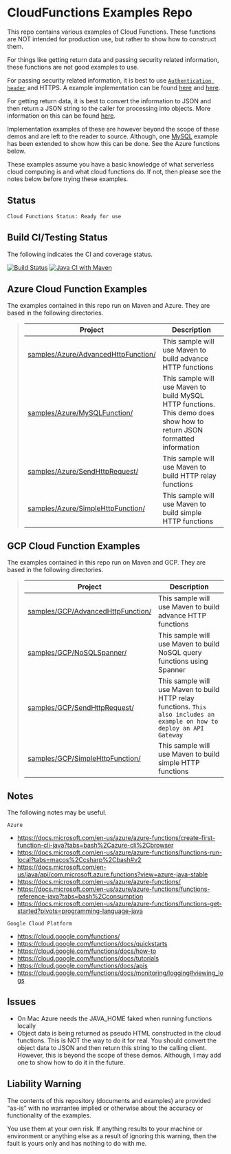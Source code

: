 CloudFunctions Examples Repo
============================

This repo contains various examples of Cloud Functions. These functions are NOT intended for production use, but rather to show how to construct them.

For things like getting return data and passing security related information, these functions are not good examples to use.

For passing security related information, it is best to use [`Authentication header`](https://en.wikipedia.org/wiki/Basic_access_authentication) and HTTPS. A example implementation can be found [here](https://stackoverflow.com/questions/3283234/http-basic-authentication-in-java-using-httpclient) and [here](https://www.digizol.com/2012/06/http-basic-authentication-java-decode.html).

For getting return data, it is best to convert the information to JSON and then return a JSON string to the caller for processing into objects. More information on this can be found [here](https://www.javatpoint.com/convert-java-object-to-json#:~:text=These%20are%20the%20following%20steps%20to%20convert%20a,class%20to%20convert%20the%20Java%20object%20to%20JSON.).

Implementation examples of these are however beyond the scope of these demos and are left to the reader to source. Although, one [MySQL](https://github.com/tpayne/CloudFunctions/tree/main/Azure/samples/MySQLFunction) example has been extended to show how this can be done. See the Azure functions below.

These examples assume you have a basic knowledge of what serverless cloud computing is and what cloud functions do. If not, then please see the notes below before trying these examples.

Status
------
````
Cloud Functions Status: Ready for use
````
Build CI/Testing Status
-----------------------
The following indicates the CI and coverage status.

[![Build Status](https://travis-ci.org/tpayne/CloudFunctions.svg?branch=main)](https://travis-ci.org/tpayne/CloudFunctions)
[![Java CI with Maven](https://github.com/tpayne/CloudFunctions/actions/workflows/maven.yml/badge.svg)](https://github.com/tpayne/CloudFunctions/actions/workflows/maven.yml)

Azure Cloud Function Examples
-----------------------------
The examples contained in this repo run on Maven and Azure. They are based in the following directories.

>| Project | Description | 
>| ------- | ----------- |
>| [samples/Azure/AdvancedHttpFunction/](https://github.com/tpayne/CloudFunctions/tree/main/Azure/samples/AdvancedHttpFunction) | This sample will use Maven to build advance HTTP functions |
>| [samples/Azure/MySQLFunction/](https://github.com/tpayne/CloudFunctions/tree/main/Azure/samples/MySQLFunction) | This sample will use Maven to build MySQL HTTP functions. This demo does show how to return JSON formatted information |
>| [samples/Azure/SendHttpRequest/](https://github.com/tpayne/CloudFunctions/tree/main/Azure/samples/SendHttpRequest) | This sample will use Maven to build HTTP relay functions |
>| [samples/Azure/SimpleHttpFunction/](https://github.com/tpayne/CloudFunctions/tree/main/Azure/samples/SimpleHttpFunction) | This sample will use Maven to build simple HTTP functions |

GCP Cloud Function Examples
---------------------------
The examples contained in this repo run on Maven and GCP. They are based in the following directories.

>| Project | Description | 
>| ------- | ----------- |
>| [samples/GCP/AdvancedHttpFunction/](https://github.com/tpayne/CloudFunctions/tree/main/GCP/samples/AdvancedHttpFunction) | This sample will use Maven to build advance HTTP functions |
>| [samples/GCP/NoSQLSpanner/](https://github.com/tpayne/CloudFunctions/tree/main/GCP/samples/NoSQLSpanner) | This sample will use Maven to build NoSQL query functions using Spanner |
>| [samples/GCP/SendHttpRequest/](https://github.com/tpayne/CloudFunctions/tree/main/GCP/samples/SendHttpRequest) | This sample will use Maven to build HTTP relay functions. `This also includes an example on how to deploy an API Gateway` |
>| [samples/GCP/SimpleHttpFunction/](https://github.com/tpayne/CloudFunctions/tree/main/GCP/samples/SimpleHttpFunction) | This sample will use Maven to build simple HTTP functions |

Notes
-----
The following notes may be useful.

`Azure`
- https://docs.microsoft.com/en-us/azure/azure-functions/create-first-function-cli-java?tabs=bash%2Cazure-cli%2Cbrowser
- https://docs.microsoft.com/en-us/azure/azure-functions/functions-run-local?tabs=macos%2Ccsharp%2Cbash#v2
- https://docs.microsoft.com/en-us/java/api/com.microsoft.azure.functions?view=azure-java-stable
- https://docs.microsoft.com/en-us/azure/azure-functions/
- https://docs.microsoft.com/en-us/azure/azure-functions/functions-reference-java?tabs=bash%2Cconsumption
- https://docs.microsoft.com/en-us/azure/azure-functions/functions-get-started?pivots=programming-language-java

`Google Cloud Platform`
- https://cloud.google.com/functions/
- https://cloud.google.com/functions/docs/quickstarts
- https://cloud.google.com/functions/docs/how-to
- https://cloud.google.com/functions/docs/tutorials
- https://cloud.google.com/functions/docs/apis
- https://cloud.google.com/functions/docs/monitoring/logging#viewing_logs

Issues
------
- On Mac Azure needs the JAVA_HOME faked when running functions locally
- Object data is being returned as pseudo HTML constructed in the cloud functions. This is NOT the way to do it for real. You should convert the object data to JSON and then return this string to the calling client. However, this is beyond the scope of these demos. Although, I may add one to show how to do it in the future.

Liability Warning
-----------------
The contents of this repository (documents and examples) are provided “as-is” with no warrantee implied 
or otherwise about the accuracy or functionality of the examples.

You use them at your own risk. If anything results to your machine or environment or anything else as a 
result of ignoring this warning, then the fault is yours only and has nothing to do with me.

